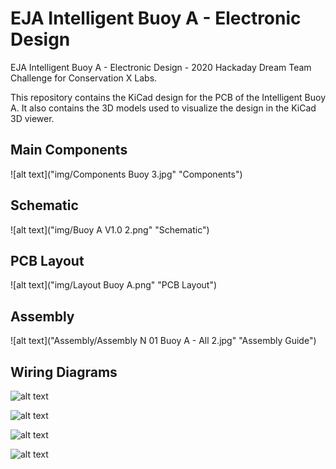 # EJA Intelligent Buoy A - Electronic Design

EJA Intelligent Buoy A - Electronic Design - 2020 Hackaday Dream Team Challenge for Conservation X Labs.

This repository contains the KiCad design for the PCB of the Intelligent Buoy A. It also contains the 3D models used to visualize the design in the KiCad 3D viewer.

## Main Components ##

![alt text]("img/Components Buoy 3.jpg" "Components")

## Schematic ##

![alt text]("img/Buoy A V1.0 2.png" "Schematic")

## PCB Layout ##

![alt text]("img/Layout Buoy A.png" "PCB Layout")

## Assembly ##

![alt text]("Assembly/Assembly N 01 Buoy A - All 2.jpg" "Assembly Guide")

## Wiring Diagrams ##

![alt text]("Wiring_Diagrams/Wiring_Buoy_WithGSM_02_wired.png" "Buck Converter")

![alt text]("Wiring_Diagrams/Wiring_Buoy_WithGSM_01_wired.png" "Boost Converter")

![alt text]("Wiring_Diagrams/Wiring_Buoy_WithGSM_03_wired.png" "Servo Motor")

![alt text]("Wiring_Diagrams/Wiring_Buoy_WithGSM_04_wired.png" "DC Motor")

